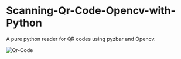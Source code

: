 # Scanning-Qr-Code-Opencv-with-Python
A pure python reader for QR codes using pyzbar and Opencv.


![Qr-Code](C:\Users\Omkar\Dev\Project4\testopencv\qr.png)


